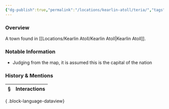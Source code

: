 ```yaml
---
{"dg-publish":true,"permalink":"/locations/kearlin-atoll/teria/","tags":["Undiscovered"],"updated":"2025-07-31T14:19:27.265+01:00"}
---
```



### Overview
A town found in [[Locations/Kearlin Atoll/Kearlin Atoll\|Kearlin Atoll]].

### Notable Information 
- Judging from the map, it is assumed this is the capital of the nation

### History & Mentions
| § | Interactions |
| - | ------------ |

{ .block-language-dataview}